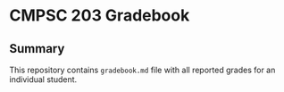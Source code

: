 # CMPSC 203 Gradebook


## Summary

This repository contains `gradebook.md` file with all reported grades for an individual student.